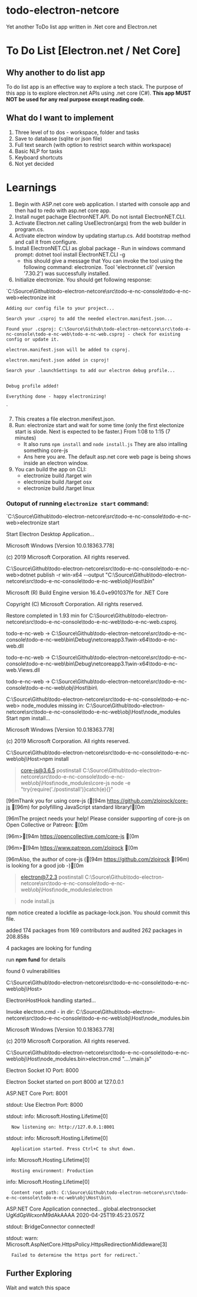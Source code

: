 # todo-electron-netcore
Yet another ToDo list app written in .Net core and Electron.net

# To Do List [Electron.net / Net Core]

## Why another to do list app
To do list app is an effective way to explore a tech stack. The purpose of this app is to explore electron.net APIs using .net core (C#). **This app MUST NOT be used for any real purpose except reading code**.

## What do I want to implement
1. Three level of to dos - workspace, folder and tasks
2. Save to database (sqlite or json file)
3. Full text search (with option to restrict search within workspace)
4. Basic NLP for tasks
5. Keyboard shortcuts
6. Not yet decided


# Learnings
1. Begin with ASP.net core web application. I started with console app and then had to redo with asp.net core app.
2. Install nuget pachage ElectronNET.API. Do not isntall ElectronNET.CLI.
3. Activate Electron.net calling UseElectron(args) from the web builder in program.cs.
4. Activate electron window by updating startup.cs. Add bootstrap method and call it from configure.
5. Install ElectronNET.CLI as global package - Run in windows command prompt:  dotnet tool install ElectronNET.CLI -g
    - this should give a message that You can invoke the tool using the following command: electronize. Tool 'electronnet.cli' (version '7.30.2') was successfully installed.
6. Initialize electronize. You should get following response:


`C:\Source\Github\todo-electron-netcore\src\todo-e-nc-console\todo-e-nc-web>electronize init
	
	Adding our config file to your project...
	
	Search your .csproj to add the needed electron.manifest.json...
	
	Found your .csproj: C:\Source\Github\todo-electron-netcore\src\todo-e-nc-console\todo-e-nc-web\todo-e-nc-web.csproj - check for existing config or update it.
	
	electron.manifest.json will be added to csproj.
	
	electron.manifest.json added in csproj!
	
	Search your .launchSettings to add our electron debug profile...
	
	
	Debug profile added!
	
	Everything done - happy electronizing!
	
`

7. This creates a file electron.menifest.json.
8. Run: electronize start and wait for some time (only the first electonize start is slode. Next is expected to be faster.) From 1:08 to 1:15 (7 minutes)
    - It also runs `npm install` and  `node install.js` They are also intalling something core-js
    - Ans here you are. The default asp.net core web page is being shows inside an electron window.
9. You can build the app on CLI:
    - electronize build /target win
    - electronize build /target osx
    - electronize build /target linux


### Outoput of running `electronize start` command:



`C:\Source\Github\todo-electron-netcore\src\todo-e-nc-console\todo-e-nc-web>electronize start

Start Electron Desktop Application...

Microsoft Windows [Version 10.0.18363.778]

(c) 2019 Microsoft Corporation. All rights reserved.

C:\Source\Github\todo-electron-netcore\src\todo-e-nc-console\todo-e-nc-web>dotnet publish -r win-x64 --output "C:\Source\Github\todo-electron-netcore\src\todo-e-nc-console\todo-e-nc-web\obj\Host\bin"

Microsoft (R) Build Engine version 16.4.0+e901037fe for .NET Core

Copyright (C) Microsoft Corporation. All rights reserved.

  Restore completed in 1.93 min for C:\Source\Github\todo-electron-netcore\src\todo-e-nc-console\todo-e-nc-web\todo-e-nc-web.csproj.
  
  todo-e-nc-web -> C:\Source\Github\todo-electron-netcore\src\todo-e-nc-console\todo-e-nc-web\bin\Debug\netcoreapp3.1\win-x64\todo-e-nc-web.dll
  
  todo-e-nc-web -> C:\Source\Github\todo-electron-netcore\src\todo-e-nc-console\todo-e-nc-web\bin\Debug\netcoreapp3.1\win-x64\todo-e-nc-web.Views.dll
  
  todo-e-nc-web -> C:\Source\Github\todo-electron-netcore\src\todo-e-nc-console\todo-e-nc-web\obj\Host\bin\
  
C:\Source\Github\todo-electron-netcore\src\todo-e-nc-console\todo-e-nc-web>
node_modules missing in: C:\Source\Github\todo-electron-netcore\src\todo-e-nc-console\todo-e-nc-web\obj\Host\node_modules
Start npm install...

Microsoft Windows [Version 10.0.18363.778]

(c) 2019 Microsoft Corporation. All rights reserved.

C:\Source\Github\todo-electron-netcore\src\todo-e-nc-console\todo-e-nc-web\obj\Host>npm install

  > core-js@3.6.5 postinstall C:\Source\Github\todo-electron-netcore\src\todo-e-nc-console\todo-e-nc-web\obj\Host\node_modules\core-js
  > node -e "try{require('./postinstall')}catch(e){}"
 
  [96mThank you for using core-js ([94m https://github.com/zloirock/core-js [96m) for polyfilling JavaScript standard library![0m
  
  [96mThe project needs your help! Please consider supporting of core-js on Open Collective or Patreon: [0m
  
  [96m>[94m https://opencollective.com/core-js [0m
  
  [96m>[94m https://www.patreon.com/zloirock [0m
  
  [96mAlso, the author of core-js ([94m https://github.com/zloirock [96m) is looking for a good job -)[0m
  
  > electron@7.2.3 postinstall C:\Source\Github\todo-electron-netcore\src\todo-e-nc-console\todo-e-nc-web\obj\Host\node_modules\electron
  
  > node install.js
  
npm notice created a lockfile as package-lock.json. You should commit this file.

added 174 packages from 169 contributors and audited 262 packages in 208.858s

4 packages are looking for funding

  run **npm fund** for details
  
found 0 vulnerabilities

C:\Source\Github\todo-electron-netcore\src\todo-e-nc-console\todo-e-nc-web\obj\Host>

ElectronHostHook handling started...

Invoke electron.cmd - in dir: C:\Source\Github\todo-electron-netcore\src\todo-e-nc-console\todo-e-nc-web\obj\Host\node_modules\.bin

Microsoft Windows [Version 10.0.18363.778]

(c) 2019 Microsoft Corporation. All rights reserved.

C:\Source\Github\todo-electron-netcore\src\todo-e-nc-console\todo-e-nc-web\obj\Host\node_modules\.bin>electron.cmd "..\..\main.js"

Electron Socket IO Port: 8000

Electron Socket started on port 8000 at 127.0.0.1

ASP.NET Core Port: 8001

stdout: Use Electron Port: 8000

stdout: info: Microsoft.Hosting.Lifetime[0]

      Now listening on: http://127.0.0.1:8001
      
stdout: info: Microsoft.Hosting.Lifetime[0]

      Application started. Press Ctrl+C to shut down.
      
info: Microsoft.Hosting.Lifetime[0]

      Hosting environment: Production
      
info: Microsoft.Hosting.Lifetime[0]

      Content root path: C:\Source\Github\todo-electron-netcore\src\todo-e-nc-console\todo-e-nc-web\obj\Host\bin\
      
ASP.NET Core Application connected... global.electronsocket UgKdGpWcxonM9dAkAAAA 2020-04-25T19:45:23.057Z

stdout: BridgeConnector connected!

stdout: warn: Microsoft.AspNetCore.HttpsPolicy.HttpsRedirectionMiddleware[3]

      Failed to determine the https port for redirect.`


## Further Exploring
Wait and watch this space


